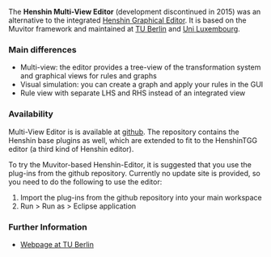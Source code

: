 The **Henshin Multi-View Editor** (development discontinued in 2015) was
an alternative to the integrated [Henshin Graphical
Editor](Graphical_Editor "wikilink"). It is based on the Muvitor
framework and maintained at [TU Berlin](http://www.tu-berlin.de/tfs) and
[Uni Luxembourg](http://wwwde.uni.lu/snt).

### Main differences

-   Multi-view: the editor provides a tree-view of the transformation
    system and graphical views for rules and graphs
-   Visual simulation: you can create a graph and apply your rules in
    the GUI
-   Rule view with separate LHS and RHS instead of an integrated view

### Availability

Multi-View Editor is is available at
[github](https://github.com/de-tu-berlin-tfs/Henshin-Editor/). The
repository contains the Henshin base plugins as well, which are extended
to fit to the HenshinTGG editor (a third kind of Henshin editor).

To try the Muvitor-based Henshin-Editor, it is suggested that you use
the plug-ins from the github repository. Currently no update site is
provided, so you need to do the following to use the editor:

1.  Import the plug-ins from the github repository into your main
    workspace
2.  Run \> Run as \> Eclipse application

### Further Information

-   [Webpage at TU
    Berlin](http://www.user.tu-berlin.de/lieske/tfs/projekte/henshin/)


